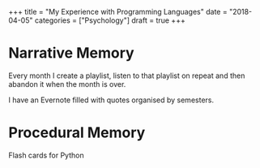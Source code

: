 +++
title = "My Experience with Programming Languages"
date = "2018-04-05"
categories = ["Psychology"]
draft = true
+++

# Narrative Memory

Every month I create a playlist, listen to that playlist on repeat and then abandon it when the month is over.

I have an Evernote filled with quotes organised by semesters.

# Procedural Memory

Flash cards for Python
